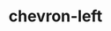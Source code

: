 ---
title: chevron-left
unicode_regular: \eab7
unicode_bold: \eab6
unicode_solid: \eab8
unicode_brand: 
---
